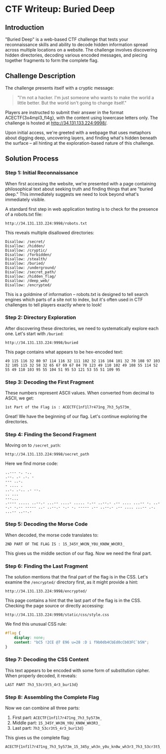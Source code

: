 # CTF Writeup: Buried Deep

## Introduction
"Buried Deep" is a web-based CTF challenge that tests your reconnaissance skills and ability to decode hidden information spread across multiple locations on a website. The challenge involves discovering hidden directories, decoding various encoded messages, and piecing together fragments to form the complete flag.

## Challenge Description
The challenge presents itself with a cryptic message:

> "I'm not a hacker. I'm just someone who wants to make the world a little better. But the world isn't going to change itself."

Players are instructed to submit their answer in the format ACECTF{3x4mpl3_fl4g}, with the content using lowercase letters only. The challenge is hosted at http://34.131.133.224:9998/.

Upon initial access, we're greeted with a webpage that uses metaphors about digging deep, uncovering layers, and finding what's hidden beneath the surface – all hinting at the exploration-based nature of this challenge.

## Solution Process

### Step 1: Initial Reconnaissance
When first accessing the website, we're presented with a page containing philosophical text about seeking truth and finding things that are "buried deep." This immediately suggests we need to look beyond what's immediately visible.

A standard first step in web application testing is to check for the presence of a robots.txt file:

```
http://34.131.133.224:9998/robots.txt
```

This reveals multiple disallowed directories:

```
Disallow: /secret/
Disallow: /hidden/
Disallow: /cryptic/
Disallow: /forbidden/
Disallow: /stealth/
Disallow: /buried/
Disallow: /underground/
Disallow: /secret_path/
Disallow: /hidden_flag/
Disallow: /deep_web/
Disallow: /encrypted/
```

This is a goldmine of information – robots.txt is designed to tell search engines which parts of a site not to index, but it's often used in CTF challenges to tell players exactly where to look!

### Step 2: Directory Exploration
After discovering these directories, we need to systematically explore each one. Let's start with `/buried`:

```
http://34.131.133.224:9998/buried
```

This page contains what appears to be hex-encoded text:
```
49 115 116 32 80 97 114 116 32 111 102 32 116 104 101 32 70 108 97 103 32 105 115 32 58 32 65 67 69 67 84 70 123 49 110 102 49 108 55 114 52 55 49 110 103 95 55 104 51 95 53 121 53 55 51 109 95
```

### Step 3: Decoding the First Fragment
These numbers represent ASCII values. When converted from decimal to ASCII, we get:
```
1st Part of the Flag is : ACECTF{1nf1l7r471ng_7h3_5y573m_
```

Great! We have the beginning of our flag. Let's continue exploring the directories.

### Step 4: Finding the Second Fragment
Moving on to `/secret_path`:

```
http://34.131.133.224:9998/secret_path
```

Here we find morse code:
```
..--- -. -..
.--. .- .-. -
--- ..-.
- .... .
..-. .-.. .- --.
.. ...
---...
.---- ..... ..--.- ...-- ....- ..... -.-- ..--.- .-- .... ...-- -. ..--.- -.-- ----- ..- ..--.- -.- -. ----- .-- ..--.- .-- .... ...-- .-. ...-- ..--.-
```

### Step 5: Decoding the Morse Code
When decoded, the morse code translates to:
```
2ND PART OF THE FLAG IS : 15_345Y_WH3N_Y0U_KN0W_WH3R3_
```

This gives us the middle section of our flag. Now we need the final part.

### Step 6: Finding the Last Fragment
The solution mentions that the final part of the flag is in the CSS. Let's examine the `/encrypted/` directory first, as it might provide a hint:

```
http://34.131.133.224:9998/encrypted/
```

This page contains a hint that the last part of the flag is in the CSS. Checking the page source or directly accessing:

```
http://34.131.133.224:9998/static/css/style.css
```

We find this unusual CSS rule:
```css
#flag {
    display: none;
    content: "bC5 !2CE @7 E96 u=28 :D i f9b0db4CbEd0cCb03FC`b5N"; 
}
```

### Step 7: Decoding the CSS Content
This text appears to be encoded with some form of substitution cipher. When properly decoded, it reveals:
```
LAST PART 7h3_53cr3t5_4r3_bur13d}
```

### Step 8: Assembling the Complete Flag
Now we can combine all three parts:

1. First part: `ACECTF{1nf1l7r471ng_7h3_5y573m_`
2. Middle part: `15_345Y_WH3N_Y0U_KN0W_WH3R3_`
3. Last part: `7h3_53cr3t5_4r3_bur13d}`

This gives us the complete flag:
```
ACECTF{1nf1l7r471ng_7h3_5y573m_15_345y_wh3n_y0u_kn0w_wh3r3_7h3_53cr3t5_4r3_bur13d}
```

